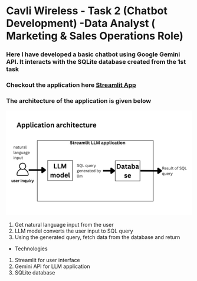 # Cavli Wireless - Task 2 (Chatbot Development) -Data Analyst ( Marketing & Sales Operations Role)
### Here I have developed a basic chatbot using Google Gemini API. It interacts with the SQLite database created from the 1st task
### Checkout the application here [Streamlit App](https://cavli-wireless-chatbot-technical-task2.streamlit.app/)
### The architecture of the application is given below
![alt text](https://github.com/mhdhafil/cavli-wireless-chatbot/blob/main/Application%20architecture.png "Logo Title Text 1")
1. Get natural language input from the user
2. LLM model converts the user input to SQL query
3. Using the generated query, fetch data from the database and return

* Technologies
1. Streamlit for user interface
2. Gemini API for LLM application
3. SQLite database

